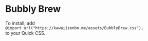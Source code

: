 # Bubbly Brew
  
To install, add  
`@import url("https://kawaiizenbo.me/assets/BubblyBrew.css");`  
to your Quick CSS.
